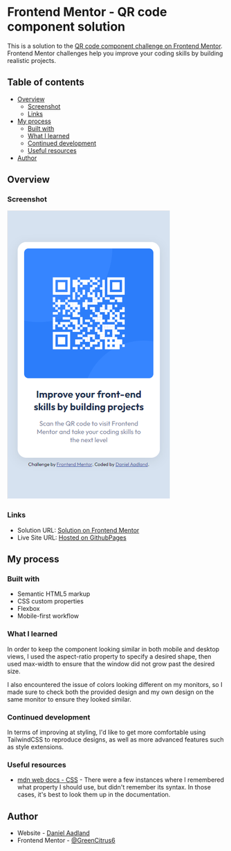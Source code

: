 # Frontend Mentor - QR code component solution

This is a solution to the [QR code component challenge on Frontend Mentor](https://www.frontendmentor.io/challenges/qr-code-component-iux_sIO_H). Frontend Mentor challenges help you improve your coding skills by building realistic projects. 

## Table of contents

- [Overview](#overview)
  - [Screenshot](#screenshot)
  - [Links](#links)
- [My process](#my-process)
  - [Built with](#built-with)
  - [What I learned](#what-i-learned)
  - [Continued development](#continued-development)
  - [Useful resources](#useful-resources)
- [Author](#author)


## Overview

### Screenshot

![Screenshot of solution at a mobile size](images/solutionsc.png)

### Links

- Solution URL: [Solution on Frontend Mentor](https://www.frontendmentor.io/solutions/qr-code-component-using-vanilla-css-and-flexbox-bE8ZbzUI6h)
- Live Site URL: [Hosted on GithubPages](https://greencitrus6.github.io/FM-QR-Component/)

## My process

### Built with

- Semantic HTML5 markup
- CSS custom properties
- Flexbox
- Mobile-first workflow

### What I learned

In order to keep the component looking similar in both mobile and desktop views, I used the aspect-ratio property to specify a desired shape, then used max-width to ensure that the window did not grow past the desired size. 

I also encountered the issue of colors looking different on my monitors, so I made sure to check both the provided design and my own design on the same monitor to ensure they looked similar.

### Continued development

In terms of improving at styling, I'd like to get more comfortable using TailwindCSS to reproduce designs, as well as more advanced features such as style extensions. 

### Useful resources

- [mdn web docs - CSS](https://developer.mozilla.org/en-US/docs/Learn/CSS) - There were a few instances where I remembered what property I should use, but didn't remember its syntax. In those cases, it's best to look them up in the documentation. 


## Author

- Website - [Daniel Aadland](https://portfolio-website-rgm2jbtrb-greencitrus6s-projects.vercel.app/) 
- Frontend Mentor - [@GreenCitrus6](https://www.frontendmentor.io/profile/yourusername)
